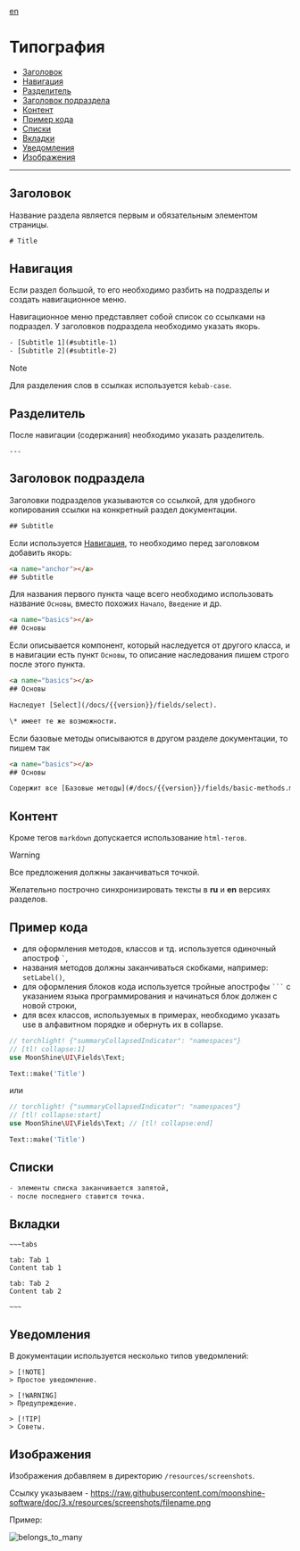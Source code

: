 [en](README.md)

# Типография

- [Заголовок](#title)
- [Навигация](#navigations)
- [Разделитель](#divider)
- [Заголовок подраздела](#subtitle)
- [Контент](#content)
- [Пример кода](#code)
- [Списки](#list)
- [Вкладки](#tabs)
- [Уведомления](#alert)
- [Изображения](#images)

___

<a name="title"></a>
## Заголовок

Название раздела является первым и обязательным элементом страницы.

```html
# Title
```

<a name="navigations"></a>
## Навигация

Если раздел большой, то его необходимо разбить на подразделы и создать навигационное меню.

Навигационное меню представляет собой список со ссылками на подраздел. У заголовков подраздела необходимо указать якорь.

```html
- [Subtitle 1](#subtitle-1)
- [Subtitle 2](#subtitle-2)
```

> [!NOTE]
> Для разделения слов в ссылках используется `kebab-case`.

<a name="divider"></a>
## Разделитель

После навигации (содержания) необходимо указать разделитель.

```
---
```

<a name="subtitle"></a>
## Заголовок подраздела

Заголовки подразделов указываются со ссылкой, для удобного копирования ссылки на конкретный раздел документации.

```html
## Subtitle
```

Если используется [Навигация](#navigations), то необходимо перед заголовком добавить якорь:

```html
<a name="anchor"></a>
## Subtitle
```

Для названия первого пункта чаще всего необходимо использовать название `Основы`, вместо похожих `Начало`, `Введение` и др.
```html
<a name="basics"></a>
## Основы
```

Если описывается компонент, который наследуется от другого класса, и в навигации есть пункт `Основы`, то описание наследования пишем строго после этого пункта.
```html
<a name="basics"></a>
## Основы

Наследует [Select](/docs/{{version}}/fields/select).

\* имеет те же возможности.

```

Если базовые методы описываются в другом разделе документации, то пишем так

```html
<a name="basics"></a>
## Основы

Содержит все [Базовые методы](#/docs/{{version}}/fields/basic-methods.md).
```

<a name="content"></a>
## Контент

Кроме тегов `markdown` допускается использование `html-тегов`.

> [!WARNING]
> Все предложения должны заканчиваться точкой.

Желательно построчно синхронизировать тексты в **ru** и **en** версиях разделов.

<a name="code"></a>
## Пример кода

- для оформления методов, классов и тд. используется одиночный апостроф ``` ` ```,
- названия методов должны заканчиваться скобками, например: `setLabel()`,
- для оформления блоков кода используется тройные апострофы ` ``` ` с указанием языка программирования и начинаться блок должен с новой строки,
- для всех классов, используемых в примерах, необходимо указать use в алфавитном порядке и обернуть их в collapse.

```php
// torchlight! {"summaryCollapsedIndicator": "namespaces"}
// [tl! collapse:1]
use MoonShine\UI\Fields\Text;

Text::make('Title')
```
или
```php
// torchlight! {"summaryCollapsedIndicator": "namespaces"}
// [tl! collapse:start]
use MoonShine\UI\Fields\Text; // [tl! collapse:end]

Text::make('Title')
```

<a name="list"></a>
## Списки

```html
- элементы списка заканчивается запятой,
- после последнего ставится точка.
```

<a name="tabs"></a>
## Вкладки

```
~~~tabs

tab: Tab 1
Content tab 1

tab: Tab 2
Content tab 2

~~~
```

<a name="alert"></a>
## Уведомления

В документации используется несколько типов уведомлений:

```
> [!NOTE]
> Простое уведомление.
```

```
> [!WARNING]
> Предупреждение.
```

```
> [!TIP]
> Советы.
```

<a name="images"></a>
## Изображения

Изображения добавляем в директорию `/resources/screenshots`.

Ссылку указываем - https://raw.githubusercontent.com/moonshine-software/doc/3.x/resources/screenshots/filename.png

Пример:

![belongs_to_many](https://raw.githubusercontent.com/moonshine-software/doc/3.x/resources/screenshots/belongs_to_many.png)
